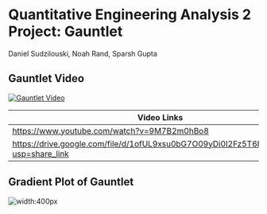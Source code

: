 # Quantitative Engineering Analysis 2 Project: Gauntlet

Daniel Sudzilouski, Noah Rand, Sparsh Gupta

## Gauntlet Video
[![Gauntlet Video](http://img.youtube.com/vi/9M7B2m0hBo8/0.jpg)](http://www.youtube.com/watch?v=9M7B2m0hBo8 "Gauntlet Video")


| Video Links  | 
| ------------- | 
| https://www.youtube.com/watch?v=9M7B2m0hBo8 | 
|https://drive.google.com/file/d/1ofUL9xsu0bG7O09yDi0I2Fz5T6Pls49R/view?usp=share_link | 

## Gradient Plot of Gauntlet

![width:400px](https://user-images.githubusercontent.com/19605629/235258434-019464d8-a635-4735-8cb9-1c6e87de1767.png)
